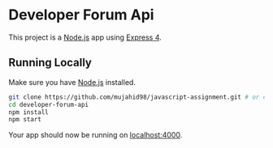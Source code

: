 # Developer Forum Api

This project is a [Node.js](https://nodejs.org/en/docs/) app using [Express 4](http://expressjs.com/).


## Running Locally

Make sure you have [Node.js](http://nodejs.org/) installed.

```sh
git clone https://github.com/mujahid98/javascript-assignment.git # or clone your own fork
cd developer-forum-api
npm install
npm start
```

Your app should now be running on [localhost:4000](http://localhost:4000/).